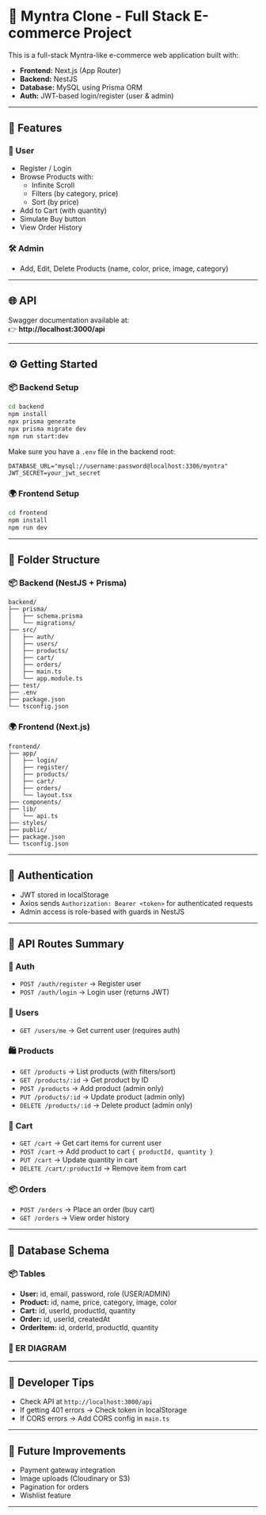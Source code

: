 # 🛒 Myntra Clone - Full Stack E-commerce Project

This is a full-stack Myntra-like e-commerce web application built with:

- **Frontend:** Next.js (App Router)
- **Backend:** NestJS
- **Database:** MySQL using Prisma ORM
- **Auth:** JWT-based login/register (user & admin)

---

## 🔧 Features

### 👤 User
- Register / Login
- Browse Products with:
  - Infinite Scroll
  - Filters (by category, price)
  - Sort (by price)
- Add to Cart (with quantity)
- Simulate Buy button
- View Order History

### 🛠️ Admin
- Add, Edit, Delete Products (name, color, price, image, category)

---

## 🌐 API

Swagger documentation available at:  
👉 **http://localhost:3000/api**

---

## ⚙️ Getting Started

### 📦 Backend Setup
```bash
cd backend
npm install
npx prisma generate
npx prisma migrate dev
npm run start:dev
```
Make sure you have a `.env` file in the backend root:
```env
DATABASE_URL="mysql://username:password@localhost:3306/myntra"
JWT_SECRET=your_jwt_secret
```

### 🌍 Frontend Setup
```bash
cd frontend
npm install
npm run dev
```

---

## 📁 Folder Structure

### 📦 Backend (NestJS + Prisma)
```
backend/
├── prisma/
│   ├── schema.prisma
│   └── migrations/
├── src/
│   ├── auth/
│   ├── users/
│   ├── products/
│   ├── cart/
│   ├── orders/
│   ├── main.ts
│   └── app.module.ts
├── test/
├── .env
├── package.json
└── tsconfig.json
```

### 🌍 Frontend (Next.js)
```
frontend/
├── app/
│   ├── login/
│   ├── register/
│   ├── products/
│   ├── cart/
│   ├── orders/
│   └── layout.tsx
├── components/
├── lib/
│   └── api.ts
├── styles/
├── public/
├── package.json
└── tsconfig.json
```

---

## 🔐 Authentication
- JWT stored in localStorage
- Axios sends `Authorization: Bearer <token>` for authenticated requests
- Admin access is role-based with guards in NestJS

---

## 🧭 API Routes Summary

### 🧑 Auth
- `POST /auth/register` → Register user
- `POST /auth/login` → Login user (returns JWT)

### 👤 Users
- `GET /users/me` → Get current user (requires auth)

### 🛍️ Products
- `GET /products` → List products (with filters/sort)
- `GET /products/:id` → Get product by ID
- `POST /products` → Add product (admin only)
- `PUT /products/:id` → Update product (admin only)
- `DELETE /products/:id` → Delete product (admin only)

### 🛒 Cart
- `GET /cart` → Get cart items for current user
- `POST /cart` → Add product to cart `{ productId, quantity }`
- `PUT /cart` → Update quantity in cart
- `DELETE /cart/:productId` → Remove item from cart

### 📦 Orders
- `POST /orders` → Place an order (buy cart)
- `GET /orders` → View order history

---

## 🧩 Database Schema

### 📦 Tables
- **User:** id, email, password, role (USER/ADMIN)
- **Product:** id, name, price, category, image, color
- **Cart:** id, userId, productId, quantity
- **Order:** id, userId, createdAt
- **OrderItem:** id, orderId, productId, quantity

### 📌 ER DIAGRAM

---

## 🚀 Developer Tips
- Check API at `http://localhost:3000/api`
- If getting 401 errors → Check token in localStorage
- If CORS errors → Add CORS config in `main.ts`

---

## 📌 Future Improvements
- Payment gateway integration
- Image uploads (Cloudinary or S3)
- Pagination for orders
- Wishlist feature

---

